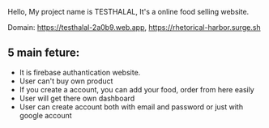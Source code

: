 Hello, My project name is TESTHALAL, It's a online food selling website.

Domain: https://testhalal-2a0b9.web.app, https://rhetorical-harbor.surge.sh


5 main feture:
-
- It is firebase authantication website.
- User can't buy own product
- If you create a account, you can add your food, order from here easily
- User will get there own dashboard
- User can create account both with email and password or just with google account